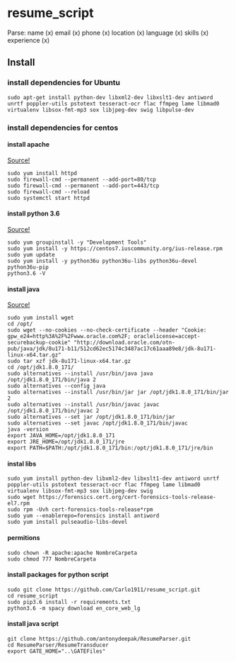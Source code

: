 # resume_script

Parse:
    name (x)
    email (x)
    phone (x)
    location (x)
    language (x)
    skills (x)
    experience (x)

## Install

### install dependencies for Ubuntu
```
sudo apt-get install python-dev libxml2-dev libxslt1-dev antiword unrtf poppler-utils pstotext tesseract-ocr flac ffmpeg lame libmad0 virtualenv libsox-fmt-mp3 sox libjpeg-dev swig libpulse-dev
```

### install dependencies for centos

#### install apache
[Source!](https://www.liquidweb.com/kb/how-to-install-apache-on-centos-7/)

```
sudo yum install httpd
sudo firewall-cmd --permanent --add-port=80/tcp
sudo firewall-cmd --permanent --add-port=443/tcp
sudo firewall-cmd --reload
sudo systemctl start httpd
```

#### install python 3.6
[Source!](https://www.rosehosting.com/blog/how-to-install-python-3-6-4-on-centos-7/)
    
```
sudo yum groupinstall -y "Development Tools"
sudo yum install -y https://centos7.iuscommunity.org/ius-release.rpm
sudo yum update
sudo yum install -y python36u python36u-libs python36u-devel python36u-pip
python3.6 -V
```

#### install java
[Source!](https://tecadmin.net/install-java-8-on-centos-rhel-and-fedora/)

```
sudo yum install wget
cd /opt/
sudo wget --no-cookies --no-check-certificate --header "Cookie: gpw_e24=http%3A%2F%2Fwww.oracle.com%2F; oraclelicense=accept-securebackup-cookie" "http://download.oracle.com/otn-pub/java/jdk/8u171-b11/512cd62ec5174c3487ac17c61aaa89e8/jdk-8u171-linux-x64.tar.gz"
sudo tar xzf jdk-8u171-linux-x64.tar.gz
cd /opt/jdk1.8.0_171/
sudo alternatives --install /usr/bin/java java /opt/jdk1.8.0_171/bin/java 2
sudo alternatives --config java
sudo alternatives --install /usr/bin/jar jar /opt/jdk1.8.0_171/bin/jar 2
sudo alternatives --install /usr/bin/javac javac /opt/jdk1.8.0_171/bin/javac 2
sudo alternatives --set jar /opt/jdk1.8.0_171/bin/jar
sudo alternatives --set javac /opt/jdk1.8.0_171/bin/javac
java -version
export JAVA_HOME=/opt/jdk1.8.0_171
export JRE_HOME=/opt/jdk1.8.0_171/jre
export PATH=$PATH:/opt/jdk1.8.0_171/bin:/opt/jdk1.8.0_171/jre/bin
```

#### instal libs

```
sudo yum install python-dev libxml2-dev libxslt1-dev antiword unrtf poppler-utils pstotext tesseract-ocr flac ffmpeg lame libmad0 virtualenv libsox-fmt-mp3 sox libjpeg-dev swig
sudo wget https://forensics.cert.org/cert-forensics-tools-release-el7.rpm
sudo rpm -Uvh cert-forensics-tools-release*rpm
sudo yum --enablerepo=forensics install antiword
sudo yum install pulseaudio-libs-devel
```

#### permitions
```
sudo chown -R apache:apache NombreCarpeta
sudo chmod 777 NombreCarpeta
```

#### install packages for python script
```
sudo git clone https://github.com/Carlo1911/resume_script.git
cd resume_script
sudo pip3.6 install -r requirements.txt
python3.6 -m spacy download en_core_web_lg
```

#### install java script
```
git clone https://github.com/antonydeepak/ResumeParser.git
cd ResumeParser/ResumeTransducer
export GATE_HOME="..\GATEFiles"
```